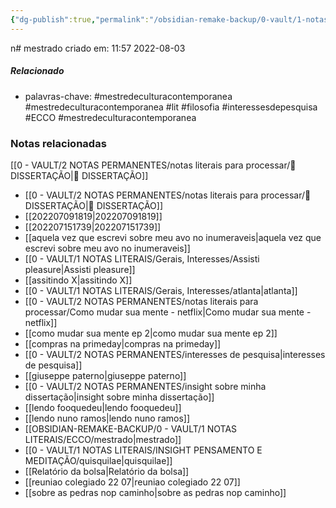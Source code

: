 ```yaml
---
{"dg-publish":true,"permalink":"/obsidian-remake-backup/0-vault/1-notas-literais/ecco/mestrado/","tags":["mestredeculturacontemporanea","lit","filosofia","interessesdepesquisa","ECCO"],"dgHomeLink":true,"dgShowLocalGraph":true,"dgShowFileTree":true,"noteIcon":""}
---
```


n# mestrado
criado em: 11:57 2022-08-03

##### Relacionado
- palavras-chave: #mestredeculturacontemporanea 
#mestredeculturacontemporanea #lit #filosofia #interessesdepesquisa #ECCO #mestredeculturacontemporanea 
### Notas relacionadas

[[0 - VAULT/2 NOTAS PERMANENTES/notas literais para processar/📕 DISSERTAÇÃO\|📕 DISSERTAÇÃO]]
- [[0 - VAULT/2 NOTAS PERMANENTES/notas literais para processar/📕 DISSERTAÇÃO\|📕 DISSERTAÇÃO]]
- [[202207091819\|202207091819]]
- [[202207151739\|202207151739]]
- [[aquela vez que escrevi sobre meu avo no inumeraveis\|aquela vez que escrevi sobre meu avo no inumeraveis]]
- [[0 - VAULT/1 NOTAS LITERAIS/Gerais, Interesses/Assisti pleasure\|Assisti pleasure]]
- [[assitindo X\|assitindo X]]
- [[0 - VAULT/1 NOTAS LITERAIS/Gerais, Interesses/atlanta\|atlanta]]
- [[0 - VAULT/2 NOTAS PERMANENTES/notas literais para processar/Como mudar sua mente - netflix\|Como mudar sua mente - netflix]]
- [[como mudar sua mente ep 2\|como mudar sua mente ep 2]]
- [[compras na primeday\|compras na primeday]]
- [[0 - VAULT/2 NOTAS PERMANENTES/interesses de pesquisa\|interesses de pesquisa]]
- [[giuseppe paterno\|giuseppe paterno]]
- [[0 - VAULT/2 NOTAS PERMANENTES/insight sobre minha dissertação\|insight sobre minha dissertação]]
- [[lendo fooquedeu\|lendo fooquedeu]]
- [[lendo nuno ramos\|lendo nuno ramos]]
- [[OBSIDIAN-REMAKE-BACKUP/0 - VAULT/1 NOTAS LITERAIS/ECCO/mestrado\|mestrado]]
- [[0 - VAULT/1 NOTAS LITERAIS/INSIGHT PENSAMENTO E MEDITAÇÃO/quisquilae\|quisquilae]]
- [[Relatório da bolsa\|Relatório da bolsa]]
- [[reuniao colegiado 22 07\|reuniao colegiado 22 07]]
- [[sobre as pedras nop caminho\|sobre as pedras nop caminho]]
